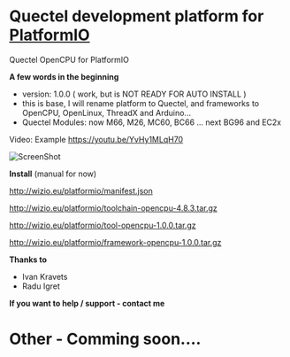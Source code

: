 # Quectel development platform for [PlatformIO](http://platformio.org)
Quectel OpenCPU for PlatformIO


**A few words in the beginning**
* version: 1.0.0 ( work, but is NOT READY FOR AUTO INSTALL )
* this is base, I will rename platform to Quectel, and frameworks to OpenCPU, OpenLinux, ThreadX and Arduino...
* Quectel Modules: now M66, M26, MC60, BC66 ... next BG96 and EC2x


Video: Example 
https://youtu.be/YvHy1MLqH70

![ScreenShot](https://raw.githubusercontent.com/Wiz-IO/platform-opencpu/master/screenshot.png) 


**Install**
 (manual for now)

http://wizio.eu/platformio/manifest.json

http://wizio.eu/platformio/toolchain-opencpu-4.8.3.tar.gz

http://wizio.eu/platformio/tool-opencpu-1.0.0.tar.gz

http://wizio.eu/platformio/framework-opencpu-1.0.0.tar.gz


**Thanks to**

* Ivan Kravets
* Radu Igret


**If you want to help / support - contact me**
# Other - Comming soon....
